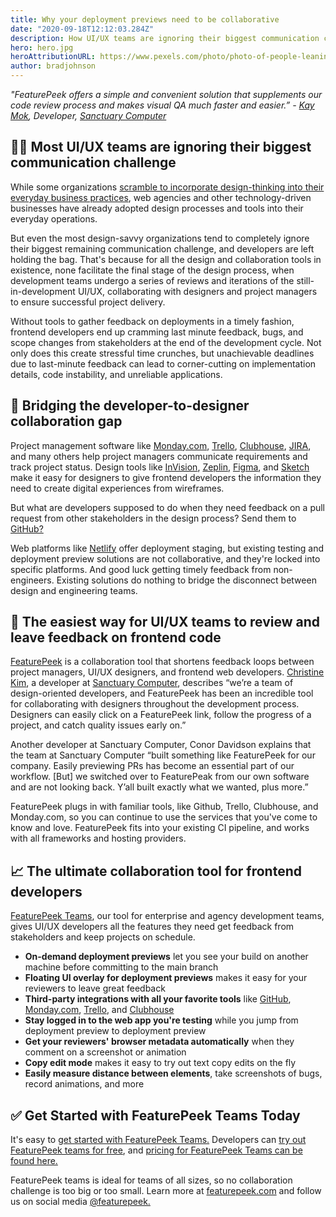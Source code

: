 ```yaml
---
title: Why your deployment previews need to be collaborative
date: "2020-09-18T12:12:03.284Z"
description: How UI/UX teams are ignoring their biggest communication challenge
hero: hero.jpg
heroAttributionURL: https://www.pexels.com/photo/photo-of-people-leaning-on-wooden-table-3183183/
author: bradjohnson
---
```


*"FeaturePeek offers a simple and convenient solution that supplements our code review process and makes visual QA much faster and easier.”*
*- [Kay Mok](https://github.com/mokaymokay), Developer, [Sanctuary Computer](https://www.sanctuary.computer/)*

## 🤦‍♀️ Most UI/UX teams are ignoring their biggest communication challenge

While some organizations [scramble to incorporate design-thinking into their everyday business practices](https://hbr.org/2018/09/why-design-thinking-works), web agencies and other technology-driven businesses have already adopted design processes and tools into their everyday operations.

But even the most design-savvy organizations tend to completely ignore their biggest remaining communication challenge, and developers are left holding the bag. That's because for all the design and collaboration tools in existence, none facilitate the final stage of the design process, when development teams undergo a series of reviews and iterations of the still-in-development UI/UX, collaborating with designers and project managers to ensure successful project delivery.

Without tools to gather feedback on deployments in a timely fashion, frontend developers end up cramming last minute feedback, bugs, and scope changes from stakeholders at the end of the development cycle. Not only does this create stressful time crunches, but unachievable deadlines due to last-minute feedback can lead to corner-cutting on implementation details, code instability, and unreliable applications.

## 💬 Bridging the developer-to-designer collaboration gap

Project management software like [Monday.com](http://Monday.com), [Trello](https://trello.com/), [Clubhouse](https://clubhouse.io/), [JIRA](https://www.atlassian.com/software/jira), and many others help project managers communicate requirements and track project status. Design tools like [InVision](https://www.invisionapp.com/), [Zeplin](https://zeplin.io/), [Figma](https://www.figma.com/), and [Sketch](https://www.sketch.com/) make it easy for designers to give frontend developers the information they need to create digital experiences from wireframes.

But what are developers supposed to do when they need feedback on a pull request from other stakeholders in the design process? Send them to [GitHub?](https://github.com/)

Web platforms like [Netlify](https://www.netlify.com/) offer deployment staging, but existing testing and deployment preview solutions are not collaborative, and they're locked into specific platforms. And good luck getting timely feedback from non-engineers. Existing solutions do nothing to bridge the disconnect between design and engineering teams.

## 👊 The easiest way for UI/UX teams to review and leave feedback on frontend code

[FeaturePeek](https://featurepeek.com/) is a collaboration tool that shortens feedback loops between project managers, UI/UX designers, and frontend web developers. [Christine Kim](https://github.com/chrismekim), a developer at [Sanctuary Computer](https://www.sanctuary.computer/), describes “we’re a team of design-oriented developers, and FeaturePeek has been an incredible tool for collaborating with designers throughout the development process. Designers can easily click on a FeaturePeek link, follow the progress of a project, and catch quality issues early on.”

Another developer at Sanctuary Computer, Conor Davidson explains that the team at Sanctuary Computer “built something like FeaturePeek for our company. Easily previewing PRs has become an essential part of our workflow. [But] we switched over to FeaturePeak from our own software and are not looking back. Y’all built exactly what we wanted, plus more.”

FeaturePeek plugs in with familiar tools, like Github, Trello, Clubhouse, and Monday.com, so you can continue to use the services that you've come to know and love. FeaturePeek fits into your existing CI pipeline, and works with all frameworks and hosting providers.

## 📈 The ultimate collaboration tool for frontend developers

[FeaturePeek Teams](https://featurepeek.com/product/teams), our tool for enterprise and agency development teams, gives UI/UX developers all the features they need get feedback from stakeholders and keep projects on schedule.

* **On-demand deployment previews** let you see your build on another machine before committing to the main branch
* **Floating UI overlay for deployment previews** makes it easy for your reviewers to leave great feedback
* **Third-party integrations with all your favorite tools** like [GitHub](https://github.com/), [Monday.com](http://Monday.com), [Trello](https://trello.com/), and [Clubhouse](https://clubhouse.io/)
* **Stay logged in to the web app you're testing** while you jump from deployment preview to deployment preview
* **Get your reviewers' browser metadata automatically** when they comment on a screenshot or animation
* **Copy edit mode** makes it easy to try out text copy edits on the fly
* **Easily measure distance between elements**, take screenshots of bugs, record animations, and more

## ✅ Get Started with FeaturePeek Teams Today

It's easy to [get started with FeaturePeek Teams.](https://featurepeek.com/how-it-works) Developers can [try out FeaturePeek teams for free](https://featurepeek.com/how-it-works), and [pricing for FeaturePeek Teams can be found here.](https://featurepeek.com/pricing)

FeaturePeek teams is ideal for teams of all sizes, so no collaboration challenge is too big or too small. Learn more at [featurepeek.com](http://www.featurepeek.com) and follow us on social media [@featurepeek.](https://twitter.com/featurepeek)
